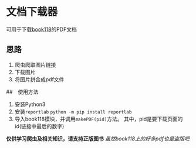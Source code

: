 # 文档下载器
可用于下载[book118](https://max.book118.com/)的PDF文档

## 思路
1. 爬虫爬取图片链接
2. 下载图片
3. 将图片拼合成pdf文件

##　使用方法
1. 安装Python3
2. 安装`reportlab`
  `python -m pip install reportlab`
3. 导入book118模块，并调用`makePDF(pid)`方法。
  其中，pid是要下载页面的id(链接中最后的数字)

**仅供学习爬虫及相关知识，请支持正版图书**
*虽然book118上的好多pdf也是盗版吧*